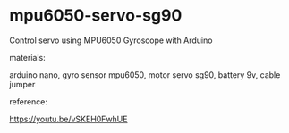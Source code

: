 # mpu6050-servo-sg90
Control servo using MPU6050 Gyroscope with Arduino

materials:

arduino nano, gyro sensor mpu6050, motor servo sg90, battery 9v, cable jumper

reference:

https://youtu.be/vSKEH0FwhUE
